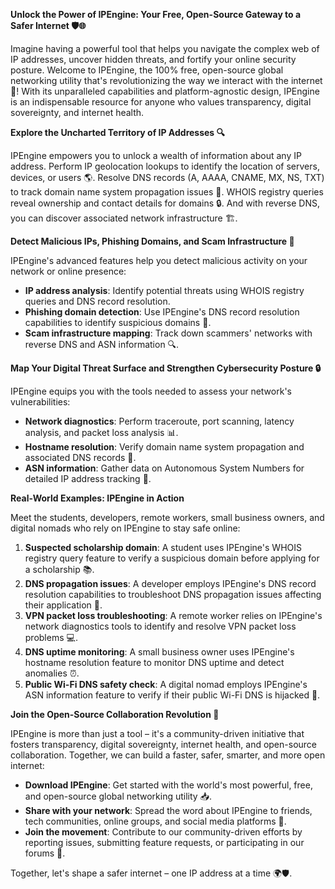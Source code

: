 **Unlock the Power of IPEngine: Your Free, Open-Source Gateway to a Safer Internet 🛡️🌐**

Imagine having a powerful tool that helps you navigate the complex web of IP addresses, uncover hidden threats, and fortify your online security posture. Welcome to IPEngine, the 100% free, open-source global networking utility that's revolutionizing the way we interact with the internet 🚀! With its unparalleled capabilities and platform-agnostic design, IPEngine is an indispensable resource for anyone who values transparency, digital sovereignty, and internet health.

**Explore the Uncharted Territory of IP Addresses 🔍**

IPEngine empowers you to unlock a wealth of information about any IP address. Perform IP geolocation lookups to identify the location of servers, devices, or users 🌎. Resolve DNS records (A, AAAA, CNAME, MX, NS, TXT) to track domain name system propagation issues 📡. WHOIS registry queries reveal ownership and contact details for domains 🔒. And with reverse DNS, you can discover associated network infrastructure 🏗️.

**Detect Malicious IPs, Phishing Domains, and Scam Infrastructure 🔴**

IPEngine's advanced features help you detect malicious activity on your network or online presence:

*   **IP address analysis**: Identify potential threats using WHOIS registry queries and DNS record resolution.
*   **Phishing domain detection**: Use IPEngine's DNS record resolution capabilities to identify suspicious domains 🚨.
*   **Scam infrastructure mapping**: Track down scammers' networks with reverse DNS and ASN information 🔍.

**Map Your Digital Threat Surface and Strengthen Cybersecurity Posture 🔒**

IPEngine equips you with the tools needed to assess your network's vulnerabilities:

*   **Network diagnostics**: Perform traceroute, port scanning, latency analysis, and packet loss analysis 📊.
*   **Hostname resolution**: Verify domain name system propagation and associated DNS records 🔄.
*   **ASN information**: Gather data on Autonomous System Numbers for detailed IP address tracking 🔗.

**Real-World Examples: IPEngine in Action**

Meet the students, developers, remote workers, small business owners, and digital nomads who rely on IPEngine to stay safe online:

1.  **Suspected scholarship domain**: A student uses IPEngine's WHOIS registry query feature to verify a suspicious domain before applying for a scholarship 📚.
2.  **DNS propagation issues**: A developer employs IPEngine's DNS record resolution capabilities to troubleshoot DNS propagation issues affecting their application 🤔.
3.  **VPN packet loss troubleshooting**: A remote worker relies on IPEngine's network diagnostics tools to identify and resolve VPN packet loss problems 💻.
4.  **DNS uptime monitoring**: A small business owner uses IPEngine's hostname resolution feature to monitor DNS uptime and detect anomalies ⏰.
5.  **Public Wi-Fi DNS safety check**: A digital nomad employs IPEngine's ASN information feature to verify if their public Wi-Fi DNS is hijacked 📱.

**Join the Open-Source Collaboration Revolution 🔗**

IPEngine is more than just a tool – it's a community-driven initiative that fosters transparency, digital sovereignty, internet health, and open-source collaboration. Together, we can build a faster, safer, smarter, and more open internet:

*   **Download IPEngine**: Get started with the world's most powerful, free, and open-source global networking utility 📥.
*   **Share with your network**: Spread the word about IPEngine to friends, tech communities, online groups, and social media platforms 💬.
*   **Join the movement**: Contribute to our community-driven efforts by reporting issues, submitting feature requests, or participating in our forums 🔧.

Together, let's shape a safer internet – one IP address at a time 🌍🛡️.